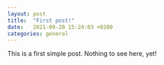 ```yaml
---
layout: post
title:  "First post!"
date:   2021-09-20 15:24:03 +0200
categories: general
---
```


This is a first simple post. Nothing to see here, yet!
